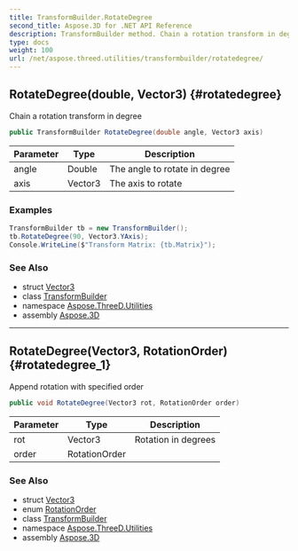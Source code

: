 ```yaml
---
title: TransformBuilder.RotateDegree
second_title: Aspose.3D for .NET API Reference
description: TransformBuilder method. Chain a rotation transform in degree
type: docs
weight: 100
url: /net/aspose.threed.utilities/transformbuilder/rotatedegree/
---
```

## RotateDegree(double, Vector3) {#rotatedegree}

Chain a rotation transform in degree

```csharp
public TransformBuilder RotateDegree(double angle, Vector3 axis)
```

| Parameter | Type | Description |
| --- | --- | --- |
| angle | Double | The angle to rotate in degree |
| axis | Vector3 | The axis to rotate |

### Examples

```csharp
TransformBuilder tb = new TransformBuilder();
tb.RotateDegree(90, Vector3.YAxis);
Console.WriteLine($"Transform Matrix: {tb.Matrix}");
```

### See Also

* struct [Vector3](../../vector3/)
* class [TransformBuilder](../)
* namespace [Aspose.ThreeD.Utilities](../../../aspose.threed.utilities/)
* assembly [Aspose.3D](../../../)

---

## RotateDegree(Vector3, RotationOrder) {#rotatedegree_1}

Append rotation with specified order

```csharp
public void RotateDegree(Vector3 rot, RotationOrder order)
```

| Parameter | Type | Description |
| --- | --- | --- |
| rot | Vector3 | Rotation in degrees |
| order | RotationOrder |  |

### See Also

* struct [Vector3](../../vector3/)
* enum [RotationOrder](../../rotationorder/)
* class [TransformBuilder](../)
* namespace [Aspose.ThreeD.Utilities](../../../aspose.threed.utilities/)
* assembly [Aspose.3D](../../../)


